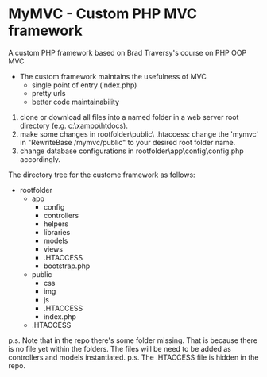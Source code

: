 # MyMVC - Custom PHP MVC framework
A custom PHP framework based on Brad Traversy's course on PHP OOP MVC
- The custom framework maintains the usefulness of MVC
  - single point of entry (index.php)
  - pretty urls
  - better code maintainability
  
1. clone or download all files into a named folder in a web server root directory (e.g. c:\xampp\htdocs).
2. make some changes in rootfolder\public\ .htaccess: change the 'mymvc' in "RewriteBase /mymvc/public" to your desired root folder name.
3. change database configurations in rootfolder\app\config\config.php accordingly.

The directory tree for the custome framework as follows:
- rootfolder
  - app
    - config
    - controllers
    - helpers
    - libraries
    - models
    - views
    - .HTACCESS
    - bootstrap.php
  - public
    - css
    - img
    - js
    - .HTACCESS
    - index.php
  - .HTACCESS

p.s. Note that in the repo there's some folder missing. That is because there is no file yet within the folders. The files will be need to be added as controllers and models instantiated.
p.s. The .HTACCESS file is hidden in the repo.
